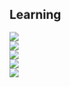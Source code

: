 
## **Learning**

<img src="https://img.shields.io/badge/Java-007396?style=flat-square&logo=Java&logoColor=black"/></a> <br>
<img src="https://img.shields.io/badge/Go-00ADD8?style=flat-square&logo=Go&logoColor=black"/></a> <br>
<img src="https://img.shields.io/badge/Flutter-02569B?style=flat-square&logo=Flutter&logoColor=white"/></a> <br>
<img src="https://img.shields.io/badge/Docker-2496ED?style=flat-square&logo=Docker&logoColor=white"/></a> <br>
<img src="https://img.shields.io/badge/Amazon AWS-232F3E?style=flat-square&logo=Amazon%20AWS&logoColor=white"/></a>

